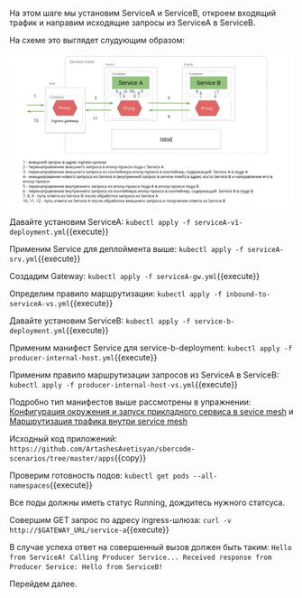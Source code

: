 На этом шаге мы установим ServiceA и ServiceB, откроем входящий трафик и направим исходящие запросы из ServiceA в ServiceB. 

На схеме это выглядет слудующим образом:

![Mesh configuration](../assets/sc2-2.png)

Давайте установим ServiceA:
`kubectl apply -f serviceA-v1-deployment.yml`{{execute}}

Применим Service для деплоймента выше:
`kubectl apply -f serviceA-srv.yml`{{execute}}

Создадим Gateway:
`kubectl apply -f serviceA-gw.yml`{{execute}}

Определим правило маршрутизации:
`kubectl apply -f inbound-to-serviceA-vs.yml`{{execute}}

Давайте установим ServiceB:
`kubectl apply -f service-b-deployment.yml`{{execute}}

Применим манифест Service для service-b-deployment:
`kubectl apply -f producer-internal-host.yml`{{execute}}

Применим правило маршрутизации запросов из ServiceA в ServiceB:
`kubectl apply -f producer-internal-host-vs.yml`{{execute}}

Подробно тип манифестов выше рассмотрены в упражнении: [Конфигурация окружения и запуск прикладного сервиса в sevice mesh](https://sbercode.pcbltools.ru/ui/ArtashesAvetisyan/sc1/) и [Маршрутизация трафика внутри service mesh](https://sbercode.pcbltools.ru/ui/ArtashesAvetisyan/sc2/)

Исходный код приложений:
`https://github.com/ArtashesAvetisyan/sbercode-scenarios/tree/master/apps`{{copy}}

Проверим готовность подов:
`kubectl get pods --all-namespaces`{{execute}}

Все поды должны иметь статус Running, дождитесь нужного статсуса.


Совершим GET запрос по адресу ingress-шлюза:
`curl -v http://$GATEWAY_URL/service-a`{{execute}}

В случае успеха ответ на совершенный вызов должен быть таким:
`Hello from ServiceA! Calling Producer Service... Received response from Producer Service: Hello from ServiceB!`

Перейдем далее.
